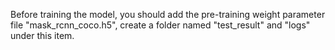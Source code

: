 Before training the model, you should add the pre-training weight parameter file "mask_rcnn_coco.h5", create a folder named "test_result" and "logs" under this item.
